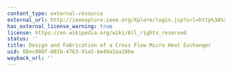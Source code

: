 ```yaml
---
content_type: external-resource
external_url: http://ieeexplore.ieee.org/Xplore/login.jsp?url=http%3A%2F%2Fieeexplore.ieee.org%2Fstamp%2Fstamp.jsp%3Farnumber%3D00896772&authDecision=-203
has_external_license_warning: true
license: https://en.wikipedia.org/wiki/All_rights_reserved
status: ''
title: Design and Fabrication of a Cross Flow Micro Heat Exchanger
uid: 88ec080f-081b-4763-91a5-be49a2aa10ba
wayback_url: ''
---
```

